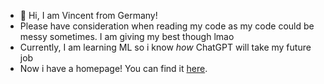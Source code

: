 - 👋 Hi, I am Vincent from Germany!
- Please have consideration when reading my code as my code could be messy sometimes. I am giving my best though lmao
- Currently, I am learning ML so i know *how* ChatGPT will take my future job
- Now i have a homepage! You can find it [here](https://luxkaiwalker.github.io/homepage/).
